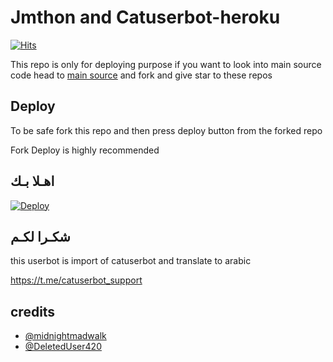 # Jmthon and Catuserbot-heroku
[![Hits](https://hits.seeyoufarm.com/api/count/incr/badge.svg?url=https%3A%2F%2Fgithub.com%2Ftgcatub%2Fnekopack&count_bg=%2379C83D&title_bg=%23555555&icon=&icon_color=%23E7E7E7&title=hits&edge_flat=false)](https://github.com/TgCatUB/nekopack)

This repo is only for deploying purpose if you want to look into main source code head to [main source](https://github.com/tgcatub/catuserbot) and fork and give star to these repos 

## Deploy

To be safe fork this repo and then press deploy button from the forked repo 

Fork Deploy is highly recommended

## اهـلا بـك

[![Deploy](https://www.herokucdn.com/deploy/button.svg)](https://heroku.com/deploy?template=https://github.com/aboodqwe123/JMTHON-AR/pack)

## شكـرا لكـم 


this userbot is import of catuserbot and translate to arabic

https://t.me/catuserbot_support

## credits
   - [@midnightmadwalk](https://t.me/midnightmadwalk)
   - [@DeletedUser420](https://t.me/DeletedUser420)
